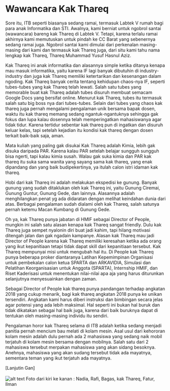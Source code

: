 # Wawancara Kak Thareq

Sore itu, ITB seperti biasanya sedang ramai, termasuk Labtek V rumah bagi para anak Informatika dan STI. Awalnya, kami berniat untuk ngobrol santai (wawancara) bareng kak Thareq di Labtek V. Tetapi, karena terlalu ramai akhirnya kami memutuskan untuk pindah ke CC Barat yang sebenernya sedang ramai juga. Ngobrol santai kami dimulai dari perkenalan masing-masing dari kami dan termasuk kak Thareq juga, dari situ kami tahu nama lengkap kak Thareq, Thareq Muhammad Yusuf Hasnul Aziz.

Kak Thareq ini anak informatika dan alasannya simple ketika ditanya kenapa mau masuk informatika, yaitu karena IF lagi banyak dibutuhin di industry-industry dan juga kak Thareq memiliki ketertarikan dan kesenangan dalam ngoding. Kak Thareq banyak cerita tentang kehidupan chaos-nya IF, seperti tubes-tubes yang kak Thareq telah lewati. Salah satu tubes yang memorable buat kak Thareq adalah tubes disuruh membuat semacam Google Docs yang bersifat online. Menurut kak Thareq, tubes itu termasuk salah satu big boss nya dari tubes-tubes. Selain dari tubes yang chaos kak thareq juga pernah mengalami pengalaman unik bersama bapak dosen, waktu itu kak thareq memang sedang ngantuk-ngantuknya sehingga gak fokus dan lupa kalau dosennya telah memperingatkan mahasiswanya agar tidak tidur. Karena tertidur sebentar kak thareq pun di ingatkan dan disuruh keluar kelas, tapi setelah kejadian itu kondisi kak thareq dengan dosen terkait baik-baik saja, aman.

Mata kuliah yang paling gak disukai Kak Thareq adalah Kimia, lebih gak disuka daripada PAR. Karena kalau PAR setelah belajar sungguh sungguh bisa ngerti, tapi kalau kimia susah. Walau gak suka kimia dan PAR kak thareq itu suka sama wanita yang sayang sama kak thareq, yang enak dipandang dan yang baik budipekertinya, ya itulah calon istri idaman kak thareq.

Hobi dari kak Thareq ini adalah melakukan ekspedisi ke gunung. Banyak gunung yang sudah ditaklukan oleh kak Thareq ini, yaitu Gunung Ciremai, Gunung Guntur, Gunung Gede, dan lainnya. Alasannya adalah menghilangkan penat yg ada didaratan dengan melihat keindahan dunia dari atas. Berbagai pengalaman sudah dialami oleh kak Thareq, salah satunya pernah ketemu Macan Kumbang di Gunung Gede.

Oh ya, kak Thareq punya jabatan di HMIF sebagai Director of People, mungkin ini salah satu alasan kenapa kak Thareq sangat friendly. Dulu kak Thareq juga sempet nyalonin diri buat jadi kahim, tapi hilang motivasi ditengah jalan dan gak ngadain kampanye. Alasan kak Thareq mau jadi Director of People karena kak Thareq memiliki keresahan ketika ada orang yang ikut kepanitiaan tetapi tidak dapat skill dari kepanitiaan tersebut. Kak Thareq mempunyai misi untuk mengubah hal itu. Di People kak Thareq punya beberapa proker diantaranya Latihan Kepemimpinan Organisasi untuk pembekalan calon ketua SPARTA dan ARKAVIDIA, Simulasi dan Pelatihan Keorganisasian untuk Anggota (SPARTA), Internship HMIF, dan Riset Kaderisasi untuk menentukan nilai-nilai apa aja yang harus diturunkan selanjutnya menyesuainkan dengan zaman.

Sebagai Director of People kak thareq punya pandangan terhadap angkatan 2018 yang cukup menarik, bagi kak thareq angkatan 2018 punya ke unikan tersendiri. Angkatan kami harus diberi instruksi dan bimbingan secara jelas agar potensi yang ada lebih maksimal. Hal seperti ini bukan hal buruk dan tidak dikatakan sebagai hal baik juga, karena dari baik buruknya dapat di tentukan oleh masing-masing individu itu sendiri.

Pengalaman horor kak Thareq selama di ITB adalah ketika sedang menjadi panitia pernah mencium bau melati di kolam mesin. Asal usul dari kehororan kolam mesin adalah dulu pernah ada 2 mahasiswa yang sedang naik mobil terjatuh di kolam mesin bersama dengan mobilnya. Salah satu dari 2 mahasiswa tersebut merpakan mahasiswa yang akan sidang besoknya. Anehnya, mahasiswa yang akan sudang tersebut tidak ada mayatnya, sementara teman yang ikut terjatuh ada mayatnya.

[Lanjutin Gan]
<br><br>
![alt text](Rabu1800-1930.jpg)
Foto dari kiri ke kanan : Nadia, Rafi, Bagas, kak Thareq, Fatur, Ilman

